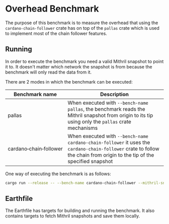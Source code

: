 # Overhead Benchmark

The purpose of this benchmark is to measure the overhead that using the `cardano-chain-follower` crate
has on top of the `pallas` crate which is used to implement most of the chain follower features.

## Running

In order to execute the benchmark you need a valid Mithril snapshot to point it to.
It doesn't matter which network the snapshot is from because the benchmark will only read the data from it.

There are 2 modes in which the benchmark can be executed:

| Benchmark name           | Description  |
|--------------------------|--------------|
| pallas                 | When executed with `--bench-name pallas`, the benchmark reads the Mithril snapshot from origin to its tip using only the `pallas` crate mechanisms |
| cardano&#x2011;chain&#x2011;follower | When executed with `--bench-name cardano-chain-follower` it uses the `cardano-chain-follower` crate to follow the chain from origin to the tip of the specified snapshot |

One way of executing the benchmark is as follows:

```sh
cargo run --release -- --bench-name cardano-chain-follower --mithril-snapshot-path PATH_TO_MITHRIL_SNAPSHOT
```

## Earthfile

The Earthfile has targets for building and running the benchmark.
It also contains targets to fetch Mithril snapshots and save them locally.
